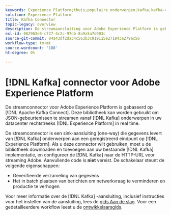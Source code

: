 ```yaml
---
keywords: Experience Platform;thuis;populaire onderwerpen;kafka;kafka-connector;Kafka;
solution: Experience Platform
title: Kafka Connector
topic-legacy: overview
description: De streamaansluiting voor Adobe Experience Platform is gebaseerd op Apache Kafka Connect. Deze bibliotheek kan worden gebruikt om JSON-gebeurtenissen van Kafka-onderwerpen in uw datacenter rechtstreeks naar Experience Platform in real-time te streamen.
exl-id: 062963e5-c727-4c2c-97db-8a9a5a7d903c
source-git-commit: 04a43df2da34c563b3c919115e271843a279ac56
workflow-type: tm+mt
source-wordcount: '188'
ht-degree: 0%

---
```


# [!DNL Kafka] connector voor Adobe Experience Platform

De streamconnector voor Adobe Experience Platform is gebaseerd op [!DNL Apache Kafka Connect]. Deze bibliotheek kan worden gebruikt om JSON-gebeurtenissen te streamen vanaf [!DNL Kafka] onderwerpen in uw datacenter rechtstreeks [!DNL Experience Platform] in real time.

De streamconnector is een sink-aansluiting (one-way) die gegevens levert van [!DNL Kafka] onderwerpen aan een geregistreerd eindpunt op [!DNL Experience Platform]. Als u deze connector wilt gebruiken, moet u de bibliotheek downloaden en toevoegen aan uw bestaande [!DNL Kafka] implementatie, en configureer de [!DNL Kafka] naar de HTTP-URL voor streaming Adobe. Aanvullende code is **niet** vereist. De schakelaar steunt de volgende eigenschappen:

- Geverifieerde verzameling van gegevens
- Het in batch plaatsen van berichten om netwerkvraag te verminderen en productie te verhogen

Voor meer informatie over de [!DNL Kafka] -aansluiting, inclusief instructies voor het instellen van de aansluiting, lees de [gids Aan de slag](https://github.com/adobe/experience-platform-streaming-connect). Voor een gedetailleerdere workflow leest u de [ontwikkelaarsgids](https://www.adobe.com/go/kafka-connector-developer-guide).
